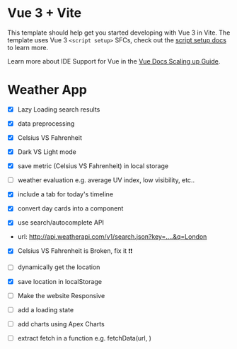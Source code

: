 # Vue 3 + Vite

This template should help get you started developing with Vue 3 in Vite. The template uses Vue 3 `<script setup>` SFCs, check out the [script setup docs](https://v3.vuejs.org/api/sfc-script-setup.html#sfc-script-setup) to learn more.

Learn more about IDE Support for Vue in the [Vue Docs Scaling up Guide](https://vuejs.org/guide/scaling-up/tooling.html#ide-support).

# Weather App
- [X] Lazy Loading search results
- [X] data preprocessing
- [X] Celsius VS Fahrenheit
- [X] Dark VS Light mode
- [X] save metric (Celsius VS Fahrenheit) in local storage
- [ ] weather evaluation e.g. average UV index, low visibility, etc..

- [X] include a tab for today's timeline
- [X] convert day cards into a component

- [X] use search/autocomplete API
- url: http://api.weatherapi.com/v1/search.json?key=....&q=London
- [X] Celsius VS Fahrenheit is Broken, fix it ❗❗

- [ ] dynamically get the location
- [X] save location in localStorage

- [ ] Make the website Responsive
- [ ] add a loading state
- [ ] add charts using Apex Charts
- [ ] extract fetch in a function e.g. fetchData(url, )